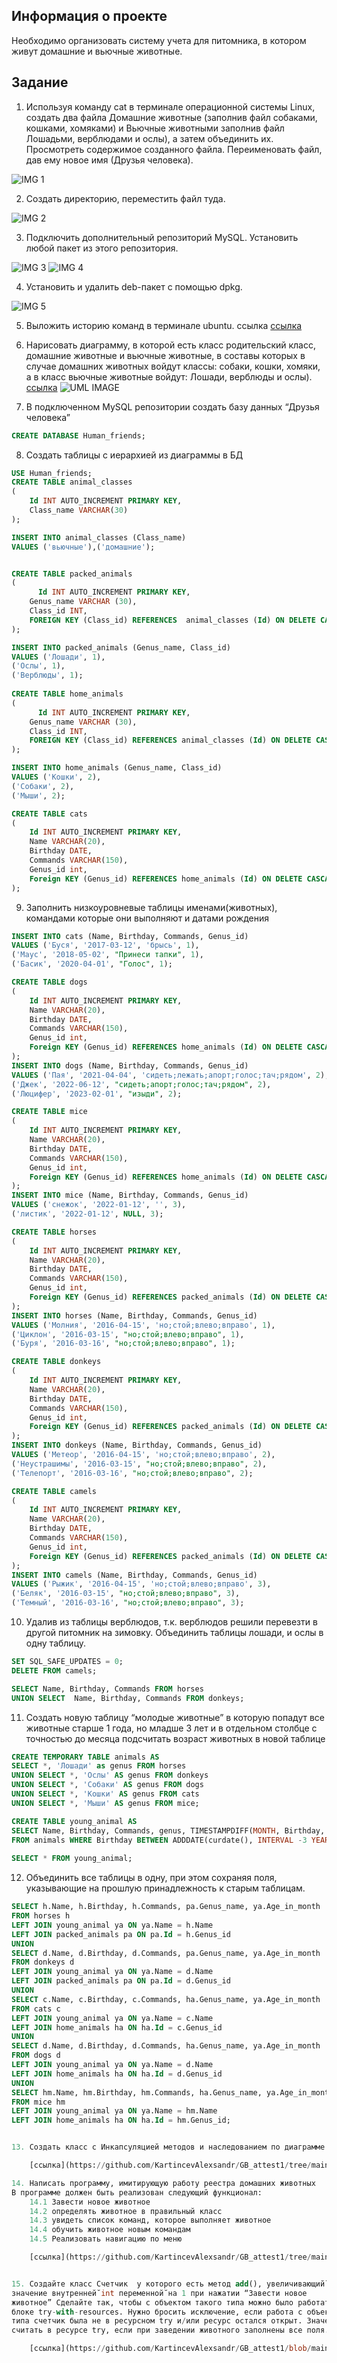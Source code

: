 ## Информация о проекте
Необходимо организовать систему учета для питомника, в котором живут
домашние и вьючные животные.

## Задание
1. Используя команду cat в терминале операционной системы Linux, создать
два файла Домашние животные (заполнив файл собаками, кошками,
хомяками) и Вьючные животными заполнив файл Лошадьми, верблюдами и
ослы), а затем объединить их. Просмотреть содержимое созданного файла.
Переименовать файл, дав ему новое имя (Друзья человека).

![IMG 1](https://github.com/KartincevAlexsandr/GB_attest1/blob/main/image/1.png)

2. Создать директорию, переместить файл туда.

![IMG 2](https://github.com/KartincevAlexsandr/GB_attest1/blob/main/image/2.png)

3. Подключить дополнительный репозиторий MySQL. Установить любой пакет
из этого репозитория.

![IMG 3](https://github.com/KartincevAlexsandr/GB_attest1/blob/main/image/3.png)
![IMG 4](https://github.com/KartincevAlexsandr/GB_attest1/blob/main/image/4.png)

4. Установить и удалить deb-пакет с помощью dpkg.

![IMG 5](https://github.com/KartincevAlexsandr/GB_attest1/blob/main/image/5.png)


5. Выложить историю команд  в терминале ubuntu. ссылка [ссылка](https://github.com/KartincevAlexsandr/GB_attest1/blob/main/consoleComandHistory)

6. Нарисовать диаграмму, в которой есть класс родительский класс, домашние
животные и вьючные животные, в составы которых в случае домашних
животных войдут классы: собаки, кошки, хомяки, а в класс вьючные животные
войдут: Лошади, верблюды и ослы).
 [ссылка](https://lucid.app/lucidchart/f88882b8-4342-4a39-b872-e19e685ab97d/edit?viewport_loc=-11%2C-171%2C2219%2C1031%2C0_0&invitationId=inv_bc756d26-064d-4797-8e92-269055042670)
![UML IMAGE](https://github.com/KartincevAlexsandr/GB_attest1/blob/main/image/animal.png)


7. В подключенном MySQL репозитории создать базу данных “Друзья
человека”
```sql
CREATE DATABASE Human_friends;
```

8. Создать таблицы с иерархией из диаграммы в БД
```sql
USE Human_friends;
CREATE TABLE animal_classes
(
	Id INT AUTO_INCREMENT PRIMARY KEY, 
	Class_name VARCHAR(30)
);

INSERT INTO animal_classes (Class_name)
VALUES ('вьючные'),('домашние');  


CREATE TABLE packed_animals
(
	  Id INT AUTO_INCREMENT PRIMARY KEY,
    Genus_name VARCHAR (30),
    Class_id INT,
    FOREIGN KEY (Class_id) REFERENCES  animal_classes (Id) ON DELETE CASCADE ON UPDATE CASCADE
);

INSERT INTO packed_animals (Genus_name, Class_id)
VALUES ('Лошади', 1),
('Ослы', 1),  
('Верблюды', 1); 
    
CREATE TABLE home_animals
(
	  Id INT AUTO_INCREMENT PRIMARY KEY,
    Genus_name VARCHAR (30),
    Class_id INT,
    FOREIGN KEY (Class_id) REFERENCES animal_classes (Id) ON DELETE CASCADE ON UPDATE CASCADE
);

INSERT INTO home_animals (Genus_name, Class_id)
VALUES ('Кошки', 2),
('Собаки', 2),  
('Мыши', 2); 

CREATE TABLE cats 
(       
    Id INT AUTO_INCREMENT PRIMARY KEY, 
    Name VARCHAR(20), 
    Birthday DATE,
    Commands VARCHAR(150),
    Genus_id int,
    Foreign KEY (Genus_id) REFERENCES home_animals (Id) ON DELETE CASCADE ON UPDATE CASCADE
);
```
9. Заполнить низкоуровневые таблицы именами(животных), командами
которые они выполняют и датами рождения
```sql
INSERT INTO cats (Name, Birthday, Commands, Genus_id)
VALUES ('Буся', '2017-03-12', 'брысь', 1),
('Маус', '2018-05-02', "Принеси тапки", 1),  
('Басик', '2020-04-01', "Голос", 1); 

CREATE TABLE dogs 
(       
    Id INT AUTO_INCREMENT PRIMARY KEY, 
    Name VARCHAR(20), 
    Birthday DATE,
    Commands VARCHAR(150),
    Genus_id int,
    Foreign KEY (Genus_id) REFERENCES home_animals (Id) ON DELETE CASCADE ON UPDATE CASCADE
);
INSERT INTO dogs (Name, Birthday, Commands, Genus_id)
VALUES ('Пая', '2021-04-04', 'сидеть;лежать;апорт;голос;тач;рядом', 2),
('Джек', '2022-06-12', "сидеть;апорт;голос;тач;рядом", 2),  
('Люцифер', '2023-02-01', "изыди", 2);

CREATE TABLE mice
(       
    Id INT AUTO_INCREMENT PRIMARY KEY, 
    Name VARCHAR(20), 
    Birthday DATE,
    Commands VARCHAR(150),
    Genus_id int,
    Foreign KEY (Genus_id) REFERENCES home_animals (Id) ON DELETE CASCADE ON UPDATE CASCADE
);
INSERT INTO mice (Name, Birthday, Commands, Genus_id)
VALUES ('снежок', '2022-01-12', '', 3),
('листик', '2022-01-12', NULL, 3);

CREATE TABLE horses 
(       
    Id INT AUTO_INCREMENT PRIMARY KEY, 
    Name VARCHAR(20), 
    Birthday DATE,
    Commands VARCHAR(150),
    Genus_id int,
    Foreign KEY (Genus_id) REFERENCES packed_animals (Id) ON DELETE CASCADE ON UPDATE CASCADE
);
INSERT INTO horses (Name, Birthday, Commands, Genus_id)
VALUES ('Молния', '2016-04-15', 'но;стой;влево;вправо', 1),
('Циклон', '2016-03-15', "но;стой;влево;вправо", 1),  
('Буря', '2016-03-16', "но;стой;влево;вправо", 1);

CREATE TABLE donkeys 
(       
    Id INT AUTO_INCREMENT PRIMARY KEY, 
    Name VARCHAR(20), 
    Birthday DATE,
    Commands VARCHAR(150),
    Genus_id int,
    Foreign KEY (Genus_id) REFERENCES packed_animals (Id) ON DELETE CASCADE ON UPDATE CASCADE
);
INSERT INTO donkeys (Name, Birthday, Commands, Genus_id)
VALUES ('Метеор', '2016-04-15', 'но;стой;влево;вправо', 2),
('Неустрашимы', '2016-03-15', "но;стой;влево;вправо", 2),  
('Телепорт', '2016-03-16', "но;стой;влево;вправо", 2);

CREATE TABLE camels 
(       
    Id INT AUTO_INCREMENT PRIMARY KEY, 
    Name VARCHAR(20), 
    Birthday DATE,
    Commands VARCHAR(150),
    Genus_id int,
    Foreign KEY (Genus_id) REFERENCES packed_animals (Id) ON DELETE CASCADE ON UPDATE CASCADE
);
INSERT INTO camels (Name, Birthday, Commands, Genus_id)
VALUES ('Рыжик', '2016-04-15', 'но;стой;влево;вправо', 3),
('Беляк', '2016-03-15', "но;стой;влево;вправо", 3),  
('Темный', '2016-03-16', "но;стой;влево;вправо", 3);
```

10. Удалив из таблицы верблюдов, т.к. верблюдов решили перевезти в другой
питомник на зимовку. Объединить таблицы лошади, и ослы в одну таблицу.

```sql
SET SQL_SAFE_UPDATES = 0;
DELETE FROM camels;

SELECT Name, Birthday, Commands FROM horses
UNION SELECT  Name, Birthday, Commands FROM donkeys;
```

11. Создать новую таблицу “молодые животные” в которую попадут все
животные старше 1 года, но младше 3 лет и в отдельном столбце с точностью
до месяца подсчитать возраст животных в новой таблице
```sql
CREATE TEMPORARY TABLE animals AS 
SELECT *, 'Лошади' as genus FROM horses
UNION SELECT *, 'Ослы' AS genus FROM donkeys
UNION SELECT *, 'Собаки' AS genus FROM dogs
UNION SELECT *, 'Кошки' AS genus FROM cats
UNION SELECT *, 'Мыши' AS genus FROM mice;

CREATE TABLE young_animal AS
SELECT Name, Birthday, Commands, genus, TIMESTAMPDIFF(MONTH, Birthday, CURDATE()) AS Age_in_month
FROM animals WHERE Birthday BETWEEN ADDDATE(curdate(), INTERVAL -3 YEAR) AND ADDDATE(CURDATE(), INTERVAL -1 YEAR);
 
SELECT * FROM young_animal;
```
12. Объединить все таблицы в одну, при этом сохраняя поля, указывающие на
прошлую принадлежность к старым таблицам.
```sql
SELECT h.Name, h.Birthday, h.Commands, pa.Genus_name, ya.Age_in_month 
FROM horses h
LEFT JOIN young_animal ya ON ya.Name = h.Name
LEFT JOIN packed_animals pa ON pa.Id = h.Genus_id
UNION 
SELECT d.Name, d.Birthday, d.Commands, pa.Genus_name, ya.Age_in_month 
FROM donkeys d 
LEFT JOIN young_animal ya ON ya.Name = d.Name
LEFT JOIN packed_animals pa ON pa.Id = d.Genus_id
UNION
SELECT c.Name, c.Birthday, c.Commands, ha.Genus_name, ya.Age_in_month 
FROM cats c
LEFT JOIN young_animal ya ON ya.Name = c.Name
LEFT JOIN home_animals ha ON ha.Id = c.Genus_id
UNION
SELECT d.Name, d.Birthday, d.Commands, ha.Genus_name, ya.Age_in_month 
FROM dogs d
LEFT JOIN young_animal ya ON ya.Name = d.Name
LEFT JOIN home_animals ha ON ha.Id = d.Genus_id
UNION
SELECT hm.Name, hm.Birthday, hm.Commands, ha.Genus_name, ya.Age_in_month 
FROM mice hm
LEFT JOIN young_animal ya ON ya.Name = hm.Name
LEFT JOIN home_animals ha ON ha.Id = hm.Genus_id;


13. Создать класс с Инкапсуляцией методов и наследованием по диаграмме

    [ссылка](https://github.com/KartincevAlexsandr/GB_attest1/tree/main/animalsList/src/Model).

14. Написать программу, имитирующую работу реестра домашних животных
В программе должен быть реализован следующий функционал:    
	14.1 Завести новое животное    
	14.2 определять животное в правильный класс    
	14.3 увидеть список команд, которое выполняет животное    
	14.4 обучить животное новым командам    
	14.5 Реализовать навигацию по меню    

    [ссылка](https://github.com/KartincevAlexsandr/GB_attest1/tree/main/animalsList/src).


15. Создайте класс Счетчик  у которого есть метод add(), увеличивающий̆
значение внутренней̆ int переменной̆ на 1 при нажатии “Завести новое
животное” Сделайте так, чтобы с объектом такого типа можно было работать в
блоке try-with-resources. Нужно бросить исключение, если работа с объектом
типа счетчик была не в ресурсном try и/или ресурс остался открыт. Значение
считать в ресурсе try, если при заведении животного заполнены все поля.

    [ссылка](https://github.com/KartincevAlexsandr/GB_attest1/blob/main/animalsList/src/Controller/Counter.java)